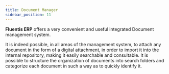 ```yaml
---
title: Document Manager 
sidebar_position: 11
---
```


**Fluentis ERP** offers a very convenient and useful integrated Document management system.

It is indeed possible, in all areas of the management system, to attach any document in the form of a digital attachment, in order to import it into the internal repository, making it easily searchable and consultable. 
It is possible to structure the organization of documents into search folders and categorize each document in such a way as to quickly identify it.